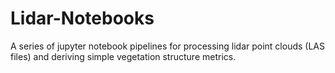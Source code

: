 # Lidar-Notebooks
A series of jupyter notebook pipelines for processing lidar point clouds (LAS files) and deriving simple vegetation structure metrics. 
